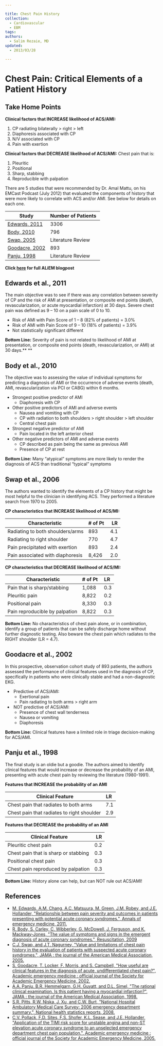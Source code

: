 ```yaml
---

title: Chest Pain History
collection:
  - Cardiovascular
  - EBM
tags:
authors:
  - Salim Rezaie, MD
updated:
  - 2013/03/28

---
```


# Chest Pain: Critical Elements of a Patient History

## Take Home Points

**Clinical factors that INCREASE likelihood of ACS/AMI:**

1.  CP radiating bilaterally &gt; right &gt; left
2.  Diaphoresis associated with CP
3.  N/V associated with CP
4.  Pain with exertion

**Clinical factors that DECREASE likelihood of ACS/AMI:**
Chest pain that is:

1.  Pleuritic
2.  Positional
3.  Sharp, stabbing
4.  Reproducible with palpation

There are 5 studies that were recommended by Dr. Amal Mattu, on his EMCast Podcast (July 2012) that evaluated the components of history that were more likely to correlate with ACS and/or AMI. See below for details on each one.

|  Study                                                        | Number of Patients  |
|---------------------------------------------------------------|---------------------|
| [Edwards, 2011](http://www.ncbi.nlm.nih.gov/pubmed/21802776)  | 3306                |
| [Body, 2010](http://www.ncbi.nlm.nih.gov/pubmed/20036454)     | 796                 |
| [Swap, 2005](http://www.ncbi.nlm.nih.gov/pubmed/16304077)     | Literature Review   |
| [Goodacre, 2002](http://www.ncbi.nlm.nih.gov/pubmed/11874776) | 893                 |
| [Panju, 1998](http://www.ncbi.nlm.nih.gov/pubmed/9786377)     | Literature Review   |

**Click [here](http://academiclifeinem.com/chest-pain-part-1-of-3-what-is-the-value-of-a-good-history/) for full ALiEM blogpost**

## Edwards et al., 2011

The main objective was to see if there was any correlation between severity of CP and the risk of AMI at presentation, or composite end points (death, revascularization, or acute myocardial infarction) at 30 days. Severe chest pain was defined as 9 – 10 on a pain scale of 0 to 10. 

-   Risk of AMI with Pain Score of 1 – 8 (82% of patients) = 3.0%
-   Risk of AMI with Pain Score of 9 – 10 (18% of patients) = 3.9%
-   Not statistically significant different

**Bottom Line:** Severity of pain is not related to likelihood of AMI at presentation, or composite end points (death, revascularization, or AMI) at 30 days.**
**

## Body et al., 2010

The objective was to assessing the value of individual symptoms for predicting a diagnosis of AMI or the occurrence of adverse events (death, AMI, revascularization via PCI or CABG) within 6 months. 

-   Strongest positive predictor of AMI
    -   Diaphoresis with CP
-   Other positive predictors of AMI and adverse events
    -   Nausea and vomiting with CP
    -   CP with radiation to both shoulders &gt; right shoulder &gt; left shoulder
    -   Central chest pain
-   Strongest negative predictor of AMI
    -   Pain located in the left anterior chest
-   Other negative predictors of AMI and adverse events
    -   CP described as pain being the same as previous AMI
    -   Presence of CP at rest

**Bottom Line:** Many “atypical” symptoms are more likely to render the diagnosis of ACS than traditional “typical” symptoms 

## Swap et al., 2006

The authors wanted to identify the elements of a CP history that might be most helpful to the clinician in identifying ACS. They performed a literature search from 1970 to 2005.

**CP characteristics that INCREASE likelihood of ACS/MI:**

| Characteristic                   | \# of Pt  |  LR |
|----------------------------------|-----------|-----|
| Radiating to both shoulders/arms | 893       | 4.1 |
| Radiating to right shoulder      | 770       | 4.7 |
| Pain precipitated with exertion  | 893       | 2.4 |
| Pain associated with diaphoresis | 8,426     | 2.0 |

**CP characteristics that DECREASE likelihood of ACS/MI:**

|  Characteristic                | \# of Pt  | LR  |
|--------------------------------|-----------|-----|
| Pain that is sharp/stabbing    | 1,088     | 0.3 |
| Pleuritic pain                 | 8,822     | 0.2 |
| Positional pain                | 8,330     | 0.3 |
| Pain reproducible by palpation | 8,822     | 0.3 |

**Bottom Line:** No characteristics of chest pain alone, or in combination, identify a group of patients that can be safely discharge home without further diagnostic testing. Also beware the chest pain which radiates to the RIGHT shoulder (LR = 4.7).

## Goodacre et al., 2002

In this prospective, observation cohort study of 893 patients, the authors assessed the performance of clinical features used in the diagnosis of CP, specifically in patients who were clinically stable and had a non-diagnostic EKG. 

-    Predictive of ACS/AMI:
    -   Exertional pain
    -   Pain radiating to both arms &gt; right arm
-    NOT predictive of ACS/AMI: 
    -   Presence of chest wall tenderness
    -   Nausea or vomiting
    -   Diaphoresis

**Bottom Line:** Clinical features have a limited role in triage decision-making for ACS/AMI.

## Panju et al., 1998

The final study is an oldie but a goodie. The authors aimed to identify clinical features that would increase or decrease the probability of an AMI, presenting with acute chest pain by reviewing the literature (1980-1991).

**Features that INCREASE the probability of an AMI**

|  Clinical Feature                          | LR  |
|--------------------------------------------|-----|
| Chest pain that radiates to both arms      | 7.1 |
| Chest pain that radiates to right shoulder | 2.9 |

**Features that DECREASE the probability of an AMI**

|  Clinical Feature                    |  LR |
|--------------------------------------|-----|
| Pleuritic chest pain                 | 0.2 |
| Chest pain that is sharp or stabbing | 0.3 |
| Positional chest pain                | 0.3 |
| Chest pain reproduced by palpation   | 0.3 |

**Bottom Line:** History alone can help, but can NOT rule out ACS/AMI! 

## References

-   [M. Edwards, A.M. Chang, A.C. Matsuura, M. Green, J.M. Robey, and J.E. Hollander, "Relationship between pain severity and outcomes in patients presenting with potential acute coronary syndromes.", Annals of emergency medicine, 2011.](http://www.ncbi.nlm.nih.gov/pubmed/21802776)
-   [R. Body, S. Carley, C. Wibberley, G. McDowell, J. Ferguson, and K. Mackway-Jones, "The value of symptoms and signs in the emergent diagnosis of acute coronary syndromes.", Resuscitation, 2009](http://www.ncbi.nlm.nih.gov/pubmed/20036454)
-   [C.J. Swap, and J.T. Nagurney, "Value and limitations of chest pain history in the evaluation of patients with suspected acute coronary syndromes.", JAMA : the journal of the American Medical Association, 2005.](%20http://www.ncbi.nlm.nih.gov/pubmed/16304077)
-   [S. Goodacre, T. Locker, F. Morris, and S. Campbell, "How useful are clinical features in the diagnosis of acute, undifferentiated chest pain?", Academic emergency medicine : official journal of the Society for Academic Emergency Medicine, 2002.](http://www.ncbi.nlm.nih.gov/pubmed/11874776)
-   [A.A. Panju, B.R. Hemmelgarn, G.H. Guyatt, and D.L. Simel, "The rational clinical examination. Is this patient having a myocardial infarction?", JAMA : the journal of the American Medical Association, 1998.](http://www.ncbi.nlm.nih.gov/pubmed/9786377)
-   [S.R. Pitts, R.W. Niska, J. Xu, and C.W. Burt, "National Hospital Ambulatory Medical Care Survey: 2006 emergency department summary.", National health statistics reports, 2008.](http://www.ncbi.nlm.nih.gov/pubmed/18958996)
-   [C.V. Pollack, F.D. Sites, F.S. Shofer, K.L. Sease, and J.E. Hollander, "Application of the TIMI risk score for unstable angina and non-ST elevation acute coronary syndrome to an unselected emergency department chest pain population.", Academic emergency medicine : official journal of the Society for Academic Emergency Medicine, 2005.](http://www.ncbi.nlm.nih.gov/pubmed/16365321)
